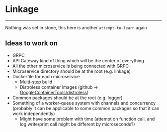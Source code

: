 # Linkage
---

Nothing was set in stone, this here is another `attempt-to-learn` again

## Ideas to work on

- GRPC
- API Gateway kind of thing which will be the center of everything
- All the other microservice is being connected with GRPC
- Microservice directory should be at the root (e.g. linkage)
- Dockerfile for each microservice
  - Multi-step build
  - Distroless container images (github -> [GoogleContainerTools/distroless](https://github.com/GoogleContainerTools/distroless))
- Common packages should be at the root (e.g. logger)
- Something of a worker-queue system with channels and concurrency (probably it can be applicable to some common packages so that it can work independently)
  - Might have some problem with time (attempt on function call, and log write/print call might be different by microseconds?)